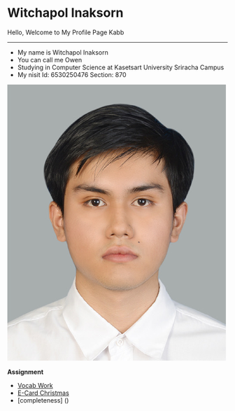# Witchapol Inaksorn

Hello, Welcome to My Profile Page Kabb

---

- My name is Witchapol Inaksorn
- You can call me Owen
- Studying in Computer Science at Kasetsart University Sriracha Campus
- My nisit Id: 6530250476 Section: 870

![Myprofile](img/profile.jpeg)

**Assignment**  
  - [Vocab Work](https://witchapolinaksorn.github.io/vlan)  
  - [E-Card Christmas](https://witchapolinaksorn.github.io/eCardChristmas)
  - [completeness] ()


